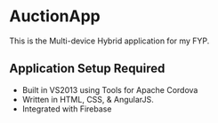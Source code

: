 # AuctionApp
This is the Multi-device Hybrid application for my FYP.

## Application Setup Required
- Built in VS2013 using Tools for Apache Cordova
- Written in HTML, CSS, & AngularJS.
- Integrated with Firebase
